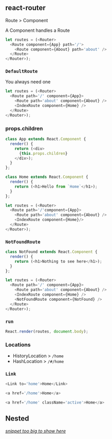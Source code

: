 ## react-router


Route > Component


A Component handles a Route


```js
let routes = (<Router>
  <Route component={App} path='/'>
    <Route component={About} path='about' />
  </Route>
</Router>);
```

### `DefaultRoute`

You always need one


```js
let routes = (<Router>
  <Route path='/' component={App}>
    <Route path='about' component={About} />
    <IndexRoute component={Home} />
  </Route>
</Router>);
```


### props.children

```js
class App extends React.Component {
  render() {
    return (<div>
      {this.props.children}
    </div>);
  }
};
```
```js
class Home extends React.Component {
  render() {
    return (<h1>Hello from `Home`</h1>);
  }
};
```
```js
let routes = (<Router>
  <Route path='/'component={App}>
    <Route path='about' component={About} />
    <IndexRoute component={Home}/>
  </Route>
</Router>);
```


### `NotFoundRoute`

```js
class NotFound extends React.Component {
  render() {
    return (<h1>Nothing to see here</h1>);
  }
};

let routes = (<Router>
  <Route path='/' component={App}>
    <Route path='about' component={About} />
    <IndexRoute component={Home} />
    <NotFoundRoute component={NotFound} />
  </Route>
</Router>);
```


### `run`

```js
React.render(routes, document.body);
```


### Locations

  * HistoryLocation > `/home`
  * HashLocation > `/#/home`


### `Link`

```js
<Link to='home'>Home</Link>
```
```js
<a href='/home'>Home</a>
```
```js
<a href='/home' className='active'>Home</a>
```


## Nested

[*snippet too big to show here*](https://gist.github.com/ramitos/bd15e67186ffae11d3a9)
